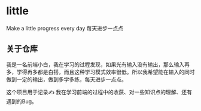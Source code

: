 # little

Make a little progress every day
每天进步一点点

## 关于仓库

我是一名前端小白，我在学习的过程发现，如果光有输入没有输出，那么输入再多，学得再多都是白搭，而且这种学习模式效率很低。所以我希望能在输入的同时做到一定的输出，做到多学多练，每天进步一点点。

这个项目用于记录✍️ 我在学习前端的过程中的收获、对一些知识点的理解、还有遇到的Bug。
